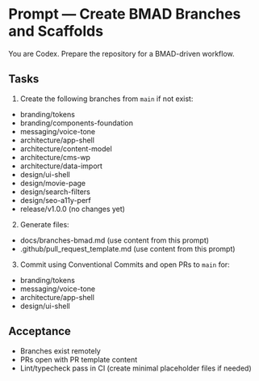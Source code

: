 # Prompt — Create BMAD Branches and Scaffolds

You are Codex. Prepare the repository for a BMAD-driven workflow.

## Tasks
1) Create the following branches from `main` if not exist:
- branding/tokens
- branding/components-foundation
- messaging/voice-tone
- architecture/app-shell
- architecture/content-model
- architecture/cms-wp
- architecture/data-import
- design/ui-shell
- design/movie-page
- design/search-filters
- design/seo-a11y-perf
- release/v1.0.0 (no changes yet)

2) Generate files:
- docs/branches-bmad.md (use content from this prompt)
- .github/pull_request_template.md (use content from this prompt)

3) Commit using Conventional Commits and open PRs to `main` for:
- branding/tokens
- messaging/voice-tone
- architecture/app-shell
- design/ui-shell

## Acceptance
- Branches exist remotely
- PRs open with PR template content
- Lint/typecheck pass in CI (create minimal placeholder files if needed)
